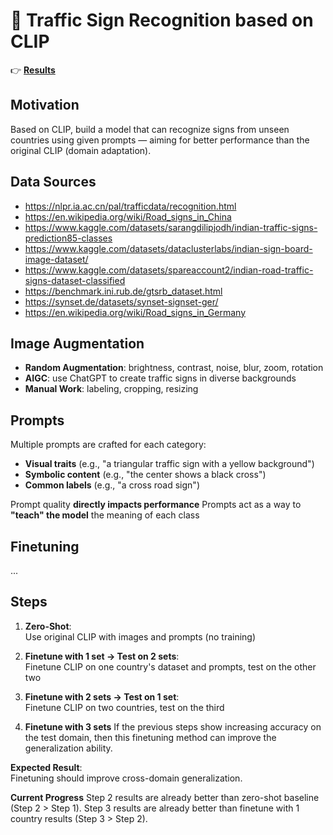 # 🚦 Traffic Sign Recognition based on CLIP

👉 **[Results](https://j4vixq.github.io/Traffic-Sign-Recognition-CLIP/)**

## Motivation
Based on CLIP, build a model that can recognize signs from unseen countries using given prompts — aiming for better performance than the original CLIP (domain adaptation).

## Data Sources
- https://nlpr.ia.ac.cn/pal/trafficdata/recognition.html  
- https://en.wikipedia.org/wiki/Road_signs_in_China  
- https://www.kaggle.com/datasets/sarangdilipjodh/indian-traffic-signs-prediction85-classes  
- https://www.kaggle.com/datasets/dataclusterlabs/indian-sign-board-image-dataset/  
- https://www.kaggle.com/datasets/spareaccount2/indian-road-traffic-signs-dataset-classified  
- https://benchmark.ini.rub.de/gtsrb_dataset.html  
- https://synset.de/datasets/synset-signset-ger/  
- https://en.wikipedia.org/wiki/Road_signs_in_Germany  

## Image Augmentation
- **Random Augmentation**: brightness, contrast, noise, blur, zoom, rotation  
- **AIGC**: use ChatGPT to create traffic signs in diverse backgrounds  
- **Manual Work**: labeling, cropping, resizing  

## Prompts

Multiple prompts are crafted for each category:
  - **Visual traits** (e.g., "a triangular traffic sign with a yellow background")
  - **Symbolic content** (e.g., "the center shows a black cross")
  - **Common labels** (e.g., "a cross road sign")

Prompt quality **directly impacts performance**
Prompts act as a way to **"teach" the model** the meaning of each class

## Finetuning

...

## Steps
1. **Zero-Shot**:  
   Use original CLIP with images and prompts (no training)

2. **Finetune with 1 set → Test on 2 sets**:  
   Finetune CLIP on one country's dataset and prompts, test on the other two

3. **Finetune with 2 sets → Test on 1 set**:  
   Finetune CLIP on two countries, test on the third

4. **Finetune with 3 sets**
   If the previous steps show increasing accuracy on the test domain, then this finetuning method can improve the generalization ability.

**Expected Result**:  
Finetuning should improve cross-domain generalization.  

**Current Progress**
Step 2 results are already better than zero-shot baseline (Step 2 > Step 1).
Step 3 results are already better than finetune with 1 country results (Step 3 > Step 2).